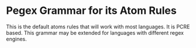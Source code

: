 Pegex Grammar for its Atom Rules
================================

This is the default atoms rules that will work with most languages. It is PCRE
based. This grammar may be extended for languages with different regex engines.
